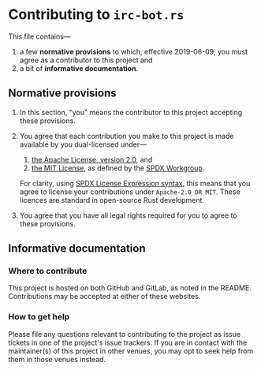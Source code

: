 # Contributing to `irc-bot.rs`

This file contains—
1. a few **normative provisions** to which, effective 2019-06-09, you must
   agree as a contributor to this project and
2. a bit of **informative documentation**.


## Normative provisions

1. In this section, "you" means the contributor to this project accepting
   these provisions.

2. You agree that each contribution you make to this project is made available
   by you dual-licensed under—
   1. [the Apache License, version 2.0], and
   2. [the MIT License], as defined by the [SPDX Workgroup].

   For clarity, using [SPDX License Expression syntax], this means that you
   agree to license your contributions under `Apache-2.0 OR MIT`. These
   licences are standard in open-source Rust development.

3. You agree that you have all legal rights required for you to agree to these
   provisions.

[SPDX License Expression syntax]: <https://www.kernel.org/doc/html/latest/process/license-rules.html#license-identifier-syntax>
[SPDX Workgroup]: <https://spdx.org>
[the Apache License, version 2.0]: <https://spdx.org/licenses/Apache-2.0.html>
[the MIT License]: <https://spdx.org/licenses/MIT.html>


## Informative documentation

### Where to contribute

This project is hosted on both GitHub and GitLab, as noted in the README.
Contributions may be accepted at either of these websites.


### How to get help

Please file any questions relevant to contributing to the project as issue
tickets in one of the project's issue trackers. If you are in contact with the
maintainer(s) of this project in other venues, you may opt to seek help from
them in those venues instead.
